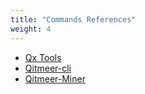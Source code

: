 ```yaml
---
title: "Commands References"
weight: 4
---
```


 - [Qx Tools](./qxtools/)
 - [Qitmeer-cli](./qitmeer-cli/)
 - [Qitmeer-Miner](./qitmeer-miner)
